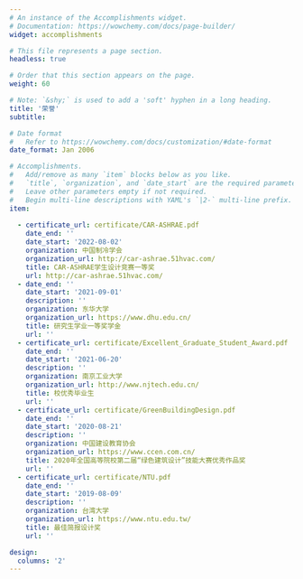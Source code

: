 ```yaml
---
# An instance of the Accomplishments widget.
# Documentation: https://wowchemy.com/docs/page-builder/
widget: accomplishments

# This file represents a page section.
headless: true

# Order that this section appears on the page.
weight: 60

# Note: `&shy;` is used to add a 'soft' hyphen in a long heading.
title: '荣誉'
subtitle:

# Date format
#   Refer to https://wowchemy.com/docs/customization/#date-format
date_format: Jan 2006

# Accomplishments.
#   Add/remove as many `item` blocks below as you like.
#   `title`, `organization`, and `date_start` are the required parameters.
#   Leave other parameters empty if not required.
#   Begin multi-line descriptions with YAML's `|2-` multi-line prefix.
item:
  
  - certificate_url: certificate/CAR-ASHRAE.pdf
    date_end: ''
    date_start: '2022-08-02'
    organization: 中国制冷学会
    organization_url: http://car-ashrae.51hvac.com/
    title: CAR-ASHRAE学生设计竞赛一等奖
    url: http://car-ashrae.51hvac.com/
  - date_end: ''
    date_start: '2021-09-01'
    description: ''
    organization: 东华大学
    organization_url: https://www.dhu.edu.cn/
    title: 研究生学业一等奖学金
    url: ''
  - certificate_url: certificate/Excellent_Graduate_Student_Award.pdf
    date_end: ''
    date_start: '2021-06-20'
    description: ''
    organization: 南京工业大学
    organization_url: http://www.njtech.edu.cn/
    title: 校优秀毕业生
    url: ''
  - certificate_url: certificate/GreenBuildingDesign.pdf
    date_end: ''
    date_start: '2020-08-21'
    description: ''
    organization: 中国建设教育协会
    organization_url: https://www.ccen.com.cn/
    title: 2020年全国高等院校第二届“绿色建筑设计”技能大赛优秀作品奖
    url: ''
  - certificate_url: certificate/NTU.pdf
    date_end: ''
    date_start: '2019-08-09'
    description: ''
    organization: 台湾大学
    organization_url: https://www.ntu.edu.tw/
    title: 最佳简报设计奖
    url: ''

design:
  columns: '2'
---
```

